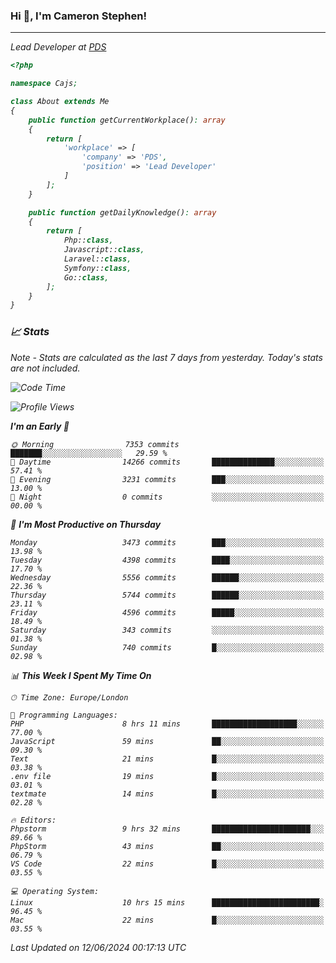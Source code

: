 ### Hi 👋, I'm Cameron Stephen!
<hr>
<p><em>Lead Developer at <a href="https://prindatasolutions.co.uk">PDS</a></p>


```php
<?php

namespace Cajs;

class About extends Me
{
    public function getCurrentWorkplace(): array
    {
        return [
            'workplace' => [
                'company' => 'PDS',
                'position' => 'Lead Developer'
            ]
        ];
    }

    public function getDailyKnowledge(): array
    {
        return [
            Php::class,
            Javascript::class,
            Laravel::class,
            Symfony::class,
            Go::class,
        ];
    }
}
```

### 📈 Stats
<p><em>Note - Stats are calculated as the last 7 days from yesterday. Today's stats are not included.</em></p>


<!--START_SECTION:waka-->
![Code Time](http://img.shields.io/badge/Code%20Time-3%2C838%20hrs%2050%20mins-blue)

![Profile Views](http://img.shields.io/badge/Profile%20Views-0-blue)

**I'm an Early 🐤** 

```text
🌞 Morning                7353 commits        ███████░░░░░░░░░░░░░░░░░░   29.59 % 
🌆 Daytime                14266 commits       ██████████████░░░░░░░░░░░   57.41 % 
🌃 Evening                3231 commits        ███░░░░░░░░░░░░░░░░░░░░░░   13.00 % 
🌙 Night                  0 commits           ░░░░░░░░░░░░░░░░░░░░░░░░░   00.00 % 
```
📅 **I'm Most Productive on Thursday** 

```text
Monday                   3473 commits        ███░░░░░░░░░░░░░░░░░░░░░░   13.98 % 
Tuesday                  4398 commits        ████░░░░░░░░░░░░░░░░░░░░░   17.70 % 
Wednesday                5556 commits        ██████░░░░░░░░░░░░░░░░░░░   22.36 % 
Thursday                 5744 commits        ██████░░░░░░░░░░░░░░░░░░░   23.11 % 
Friday                   4596 commits        █████░░░░░░░░░░░░░░░░░░░░   18.49 % 
Saturday                 343 commits         ░░░░░░░░░░░░░░░░░░░░░░░░░   01.38 % 
Sunday                   740 commits         █░░░░░░░░░░░░░░░░░░░░░░░░   02.98 % 
```


📊 **This Week I Spent My Time On** 

```text
🕑︎ Time Zone: Europe/London

💬 Programming Languages: 
PHP                      8 hrs 11 mins       ███████████████████░░░░░░   77.00 % 
JavaScript               59 mins             ██░░░░░░░░░░░░░░░░░░░░░░░   09.30 % 
Text                     21 mins             █░░░░░░░░░░░░░░░░░░░░░░░░   03.38 % 
.env file                19 mins             █░░░░░░░░░░░░░░░░░░░░░░░░   03.01 % 
textmate                 14 mins             █░░░░░░░░░░░░░░░░░░░░░░░░   02.28 % 

🔥 Editors: 
Phpstorm                 9 hrs 32 mins       ██████████████████████░░░   89.66 % 
PhpStorm                 43 mins             ██░░░░░░░░░░░░░░░░░░░░░░░   06.79 % 
VS Code                  22 mins             █░░░░░░░░░░░░░░░░░░░░░░░░   03.55 % 

💻 Operating System: 
Linux                    10 hrs 15 mins      ████████████████████████░   96.45 % 
Mac                      22 mins             █░░░░░░░░░░░░░░░░░░░░░░░░   03.55 % 
```


 Last Updated on 12/06/2024 00:17:13 UTC
<!--END_SECTION:waka-->
